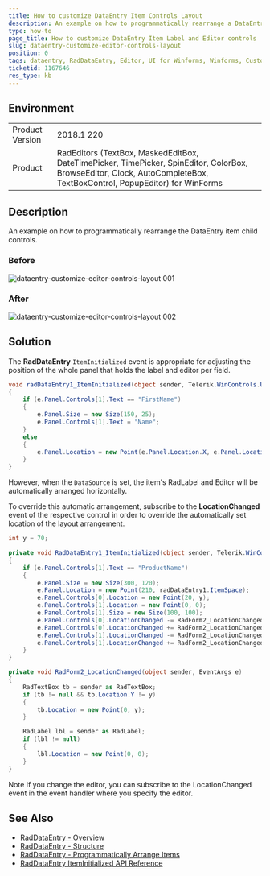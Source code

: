```yaml
---
title: How to customize DataEntry Item Controls Layout
description: An example on how to programmatically rearrange a DataEntry item's child controls.
type: how-to
page_title: How to customize DataEntry Item Label and Editor controls
slug: dataentry-customize-editor-controls-layout
position: 0
tags: dataentry, RadDataEntry, Editor, UI for Winforms, Winforms, Customize Editor, Customize Layout
ticketid: 1167646
res_type: kb
---
```


## Environment
<table>
	<tr>
		<td>Product Version</td>
		<td>2018.1 220</td>
	</tr>
	<tr>
		<td>Product</td>
		<td>RadEditors (TextBox, MaskedEditBox, DateTimePicker, TimePicker, SpinEditor, ColorBox, BrowseEditor, Clock, AutoCompleteBox, TextBoxControl, PopupEditor) for WinForms</td>
	</tr>
</table>


## Description
An example on how to programmatically rearrange the DataEntry item child controls.

### Before

![dataentry-customize-editor-controls-layout 001](images/dataentry-customize-editor-controls-layout001.png)

### After

![dataentry-customize-editor-controls-layout 002](images/dataentry-customize-editor-controls-layout002.png)

## Solution

The **RadDataEntry** `ItemInitialized` event is appropriate for adjusting the position of the whole panel that holds the label and editor per field.

````C#
void radDataEntry1_ItemInitialized(object sender, Telerik.WinControls.UI.ItemInitializedEventArgs e)
{
    if (e.Panel.Controls[1].Text == "FirstName")
    {
        e.Panel.Size = new Size(150, 25);
        e.Panel.Controls[1].Text = "Name";
    }
    else
    {
        e.Panel.Location = new Point(e.Panel.Location.X, e.Panel.Location.Y - 25);
    }
}
````

However, when the `DataSource` is set, the item's RadLabel and Editor will be automatically arranged horizontally. 

To override this automatic arrangement, subscribe to the **LocationChanged** event of the respective control in order to override the automatically set location of the layout arrangement. 


````C#
int y = 70;

private void RadDataEntry1_ItemInitialized(object sender, Telerik.WinControls.UI.ItemInitializedEventArgs e)
{
    if (e.Panel.Controls[1].Text == "ProductName")
    {
        e.Panel.Size = new Size(300, 120);
        e.Panel.Location = new Point(210, radDataEntry1.ItemSpace);
        e.Panel.Controls[0].Location = new Point(20, y);
        e.Panel.Controls[1].Location = new Point(0, 0);
        e.Panel.Controls[1].Size = new Size(100, 100);
        e.Panel.Controls[0].LocationChanged -= RadForm2_LocationChanged;
        e.Panel.Controls[0].LocationChanged += RadForm2_LocationChanged;
        e.Panel.Controls[1].LocationChanged -= RadForm2_LocationChanged;
        e.Panel.Controls[1].LocationChanged += RadForm2_LocationChanged;
    }
}

private void RadForm2_LocationChanged(object sender, EventArgs e)
{
    RadTextBox tb = sender as RadTextBox;
    if (tb != null && tb.Location.Y != y)
    {
        tb.Location = new Point(0, y);
    }

    RadLabel lbl = sender as RadLabel;
    if (lbl != null)
    {
        lbl.Location = new Point(0, 0);
    }
}

````

Note
If you change the editor, you can subscribe to the LocationChanged event in the event handler where you specify the editor.


## See Also
- [RadDataEntry - Overview](https://docs.telerik.com/devtools/winforms/dataentry/dataentry)
- [RadDataEntry - Structure](https://docs.telerik.com/devtools/winforms/dataentry/control-element-structure-)
- [RadDataEntry - Programmatically Arrange Items](https://docs.telerik.com/devtools/winforms/dataentry/programmatically-arrange-items-)
- [RadDataEntry ItemInitialized API Reference](https://docs.telerik.com/devtools/winforms/api/telerik.wincontrols.ui.raddataentry.html#Telerik_WinControls_UI_RadDataEntry_ItemInitialized)


